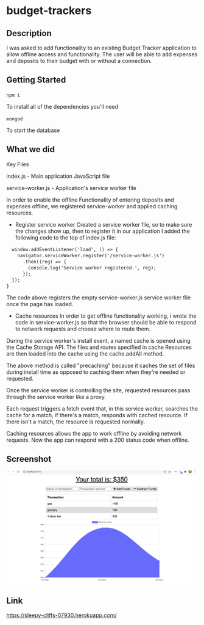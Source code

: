 # budget-trackers

## Description 

I was asked to add functionality to an existing Budget Tracker application to allow offline access and functionality.
The user will be able to add expenses and deposits to their budget with or without a connection. 

## Getting Started

```npm i```

To install all of the dependencies you'll need

```mongod```

To start the database

## What we did

Key Files

index.js - Main application JavaScript file

service-worker.js - Application's service worker file

In order to enable the offline Functionality of entering deposits and expenses offline, we registered service-worker and applied caching resources. 

- Register service worker
Created a service worker file, so to make sure the changes show up, then to register it in our application I added the following code to the top of index.js file:

```if ('serviceWorker' in navigator) {
  window.addEventListener('load', () => {
    navigator.serviceWorker.register('/service-worker.js')
      .then((reg) => {
        console.log('Service worker registered.', reg);
      });
  });
}
```
The code above registers the empty service-worker.js service worker file once the page has loaded. 

- Cache resources
In order to get offline functionality working, i wrote the code in service-worker.js so that the browser should be able to respond to network requests and choose where to route them. 

During the service worker's install event, a named cache is opened using the Cache Storage API. The files and routes specified in cache Resources are then loaded into the cache using the cache.addAll method. 

The above method is called "precaching" because it caches the set of files during install time as opposed to caching them when they're needed or requested.

Once the service worker is controlling the site, requested resources pass through the service worker like a proxy. 

Each request triggers a fetch event that, in this service worker, searches the cache for a match, if there's a match, responds with cached resource. If there isn't a match, the resource is requested normally.

Caching resources allows the app to work offline by avoiding network requests. Now the app can respond with a 200 status code when offline.

## Screenshot

![screenshot](budget-trackers.png)

## Link

https://sleepy-cliffs-07930.herokuapp.com/